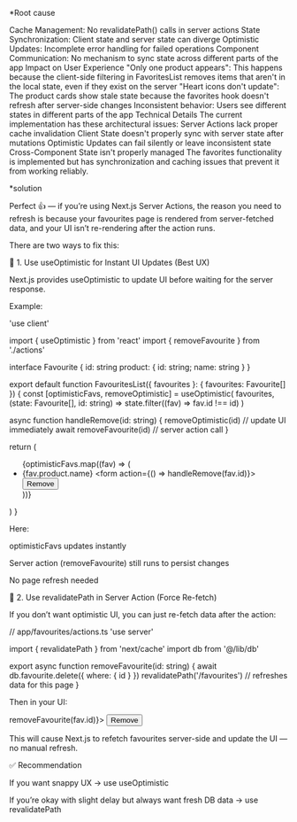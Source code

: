 *Root cause

Cache Management: No revalidatePath() calls in server actions
State Synchronization: Client state and server state can diverge
Optimistic Updates: Incomplete error handling for failed operations
Component Communication: No mechanism to sync state across different parts of the app
Impact on User Experience
"Only one product appears": This happens because the client-side filtering in FavoritesList removes items that aren't in the local state, even if they exist on the server
"Heart icons don't update": The product cards show stale state because the favorites hook doesn't refresh after server-side changes
Inconsistent behavior: Users see different states in different parts of the app
Technical Details
The current implementation has these architectural issues:
Server Actions lack proper cache invalidation
Client State doesn't properly sync with server state after mutations
Optimistic Updates can fail silently or leave inconsistent state
Cross-Component State isn't properly managed
The favorites functionality is implemented but has synchronization and caching issues that prevent it from working reliably.


*solution

Perfect 👍 — if you’re using Next.js Server Actions, the reason you need to refresh is because your favourites page is rendered from server-fetched data, and your UI isn’t re-rendering after the action runs.

There are two ways to fix this:

🔹 1. Use useOptimistic for Instant UI Updates (Best UX)

Next.js provides useOptimistic
 to update UI before waiting for the server response.

Example:

'use client'

import { useOptimistic } from 'react'
import { removeFavourite } from './actions'

interface Favourite {
  id: string
  product: { id: string; name: string }
}

export default function FavouritesList({ favourites }: { favourites: Favourite[] }) {
  const [optimisticFavs, removeOptimistic] = useOptimistic(
    favourites,
    (state: Favourite[], id: string) => state.filter((fav) => fav.id !== id)
  )

  async function handleRemove(id: string) {
    removeOptimistic(id) // update UI immediately
    await removeFavourite(id) // server action call
  }

  return (
    <ul>
      {optimisticFavs.map((fav) => (
        <li key={fav.id}>
          {fav.product.name}
          <form action={() => handleRemove(fav.id)}>
            <button type="submit">Remove</button>
          </form>
        </li>
      ))}
    </ul>
  )
}


Here:

optimisticFavs updates instantly

Server action (removeFavourite) still runs to persist changes

No page refresh needed

🔹 2. Use revalidatePath in Server Action (Force Re-fetch)

If you don’t want optimistic UI, you can just re-fetch data after the action:

// app/favourites/actions.ts
'use server'

import { revalidatePath } from 'next/cache'
import db from '@/lib/db'

export async function removeFavourite(id: string) {
  await db.favourite.delete({ where: { id } })
  revalidatePath('/favourites') // refreshes data for this page
}


Then in your UI:

<form action={() => removeFavourite(fav.id)}>
  <button type="submit">Remove</button>
</form>


This will cause Next.js to refetch favourites server-side and update the UI — no manual refresh.

✅ Recommendation

If you want snappy UX → use useOptimistic

If you’re okay with slight delay but always want fresh DB data → use revalidatePath
